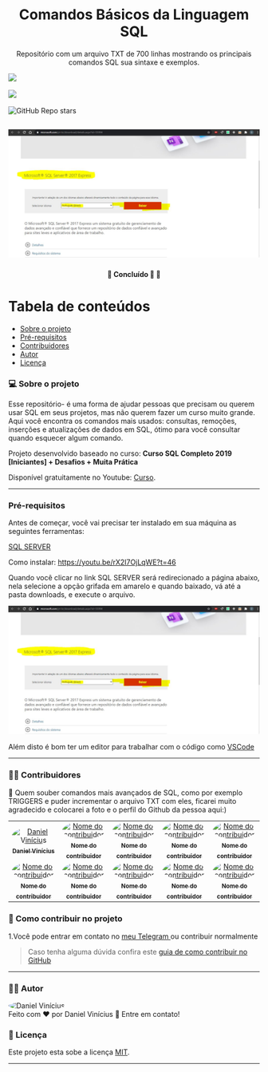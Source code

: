 <h1  align="center">
Comandos Básicos da Linguagem SQL</a>
</h1>
<p align="center">
    Repositório com um arquivo TXT de 700 linhas mostrando os principais comandos SQL sua sintaxe e exemplos.
</p>

![](https://img.shields.io/apm/l/vim-mode)

![](https://img.shields.io/badge/languege-Portuguese-yellow)

![GitHub Repo stars](https://img.shields.io/github/stars/Daniel-Vinicius/COMANDOS-BASICOS-SQL?style=social)

<h2 align="center">  <img alt="Imagem do Projeto" id="imagem" title="#Projeto" src="https://github.com/Daniel-Vinicius/COMANDOS-BASICOS-SQL/blob/master/.github/Imagem.JPG" />  </h2>

<h4 align="center">
	🚧   Concluído 🚀 🚧
</h4>

Tabela de conteúdos
=================
<!--ts-->
   * [Sobre o projeto](#sobre)
   * [Pré-requisitos](#pré-requisitos)
   * [Contribuidores](#contribuidores)
   * [Autor](#autor)
   * [Licença](#licença)
<!--te-->


### 💻 Sobre o projeto<a id="sobre"></a>

Esse repositório- é uma forma de ajudar pessoas que precisam ou querem usar SQL em seus projetos, mas não querem fazer um curso muito grande. Aqui você encontra os comandos mais usados: consultas, remoções, inserções e atualizações de dados em SQL, ótimo para você consultar quando esquecer algum comando.


Projeto desenvolvido baseado no curso: **Curso SQL Completo 2019 [Iniciantes] + Desafios + Muita Prática**

 Disponível gratuitamente no Youtube: [Curso](https://youtu.be/rX2I7OjLqWE).

---
### Pré-requisitos

Antes de começar, você vai precisar ter instalado em sua máquina as seguintes ferramentas:

<a href="https://www.microsoft.com/pt-br/download/details.aspx?id=55994">SQL SERVER</a>

Como instalar:  https://youtu.be/rX2I7OjLqWE?t=46


Quando você clicar no link SQL SERVER será redirecionado a página abaixo, nela selecione a opção grifada em amarelo e quando baixado, vá até a pasta downloads, e execute o arquivo.

<img  alt="página de download"  src="https://github.com/Daniel-Vinicius/COMANDOS-BASICOS-SQL/blob/master/.github/Imagem.JPG"> 


Além disto é bom ter um editor para trabalhar com o código como [VSCode](https://code.visualstudio.com/)




---

### 👨‍💻 Contribuidores <a id="contribuidores"> </a>

💜 Quem souber comandos mais avançados de SQL, como por exemplo TRIGGERS e puder incrementar o arquivo TXT com eles, ficarei muito agradecido e colocarei a foto e o perfil do Github da pessoa aqui:)


<table>

<tr>  

<td  align="center">
<a  href="https://github.com/Daniel-Vinicius">
<img  style="border-radius: 50%;"  src="https://avatars3.githubusercontent.com/u/66279500?s=460&u=2978b74f2bfcfec553cdd62c2cf15a0eca6652a3&v=4"
width="100px;"  alt="Daniel Vinícius"/>
<br />
<sub><b>Daniel Vinícius</b></sub>
</a> <br />
</td>

  

<td  align="center">
<a  href="https://github.com">
<img  style="border-radius: 50%;"  src="https://avatars1.githubusercontent.com/u/71185268?s=460&v=4"
width="100px;"  alt="Nome do contribuidor"/>
<br />
<sub><b>Nome do contribuidor</b></sub>
</a> <br />
</td>

<td  align="center">
<a  href="https://github.com">
<img  style="border-radius: 50%;"  src="https://avatars1.githubusercontent.com/u/71185268?s=460&v=4"
width="100px;"  alt="Nome do contribuidor"/>
<br />
<sub><b>Nome do contribuidor</b></sub>
</a> <br />
</td>

  

<td  align="center">
<a  href="https://github.com">
<img  style="border-radius: 50%;"  src="https://avatars1.githubusercontent.com/u/71185268?s=460&v=4"
width="100px;"  alt="Nome do contribuidor"/>
<br />
<sub><b>Nome do contribuidor</b></sub>
</a> <br />
</td>

  
  

<td  align="center">
<a  href="https://github.com">
<img  style="border-radius: 50%;"  src="https://avatars1.githubusercontent.com/u/71185268?s=460&v=4"
width="100px;"  alt="Nome do contribuidor"/>
<br />
<sub><b>Nome do contribuidor</b></sub>
</a> <br />
</td>

</tr>  

<tr>  

<td  align="center">
<a  href="https://github.com">
<img  style="border-radius: 50%;"  src="https://avatars1.githubusercontent.com/u/71185268?s=460&v=4"
width="100px;"  alt="Nome do contribuidor"/>
<br />
<sub><b>Nome do contribuidor</b></sub>
</a> <br />
</td>

  

<td  align="center">
<a  href="https://github.com">
<img  style="border-radius: 50%;"  src="https://avatars1.githubusercontent.com/u/71185268?s=460&v=4"
width="100px;"  alt="Nome do contribuidor"/>
<br />
<sub><b>Nome do contribuidor</b></sub>
</a> <br />
</td>

<td  align="center">
<a  href="https://github.com">
<img  style="border-radius: 50%;"  src="https://avatars1.githubusercontent.com/u/71185268?s=460&v=4"
width="100px;"  alt="Nome do contribuidor"/>
<br />
<sub><b>Nome do contribuidor</b></sub>
</a> <br />
</td>

  

<td  align="center">
<a  href="https://github.com">
<img  style="border-radius: 50%;"  src="https://avatars1.githubusercontent.com/u/71185268?s=460&v=4"
width="100px;"  alt="Nome do contribuidor"/>
<br />
<sub><b>Nome do contribuidor</b></sub>
</a> <br />
</td>

  
  

<td  align="center">
<a  href="https://github.com">
<img  style="border-radius: 50%;"  src="https://avatars1.githubusercontent.com/u/71185268?s=460&v=4"
width="100px;"  alt="Nome do contribuidor"/>
<br />
<sub><b>Nome do contribuidor</b></sub>
</a> <br />
</td>

</tr>

  

</table>

### 💪 Como contribuir no projeto

1.Você pode entrar em contato no <a href="https://t.me/DanielVini"> meu Telegram </a> ou contribuir normalmente

> Caso tenha alguma dúvida confira este [guia de como contribuir no GitHub](./CONTRIBUTING.md)

---

### 🦸‍♂️ Autor <a id="autor"> </a>


<a href="https://github.com/Daniel-Vinicius" style="text-decoration: none;">
<img style="border-radius: 50%;" src="https://avatars3.githubusercontent.com/u/66279500?s=460&u=2978b74f2bfcfec553cdd62c2cf15a0eca6652a3&v=4" width="100px;"  alt="Daniel Vinícius"/>

<br />
<span> Feito com ❤️ por Daniel Vinícius 👋 Entre em contato! </span> 
</a>


### 📝 Licença <a id="licença"> </a>

Este projeto esta sobe a licença [MIT](./LICENSE).

---
